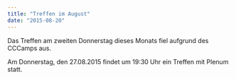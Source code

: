 ```yaml
---
title: "Treffen im August"
date: "2015-08-20"
---
```


Das Treffen am zweiten Donnerstag dieses Monats fiel aufgrund des CCCamps aus.

Am Donnerstag, den 27.08.2015 findet um 19:30 Uhr ein Treffen mit Plenum statt.
